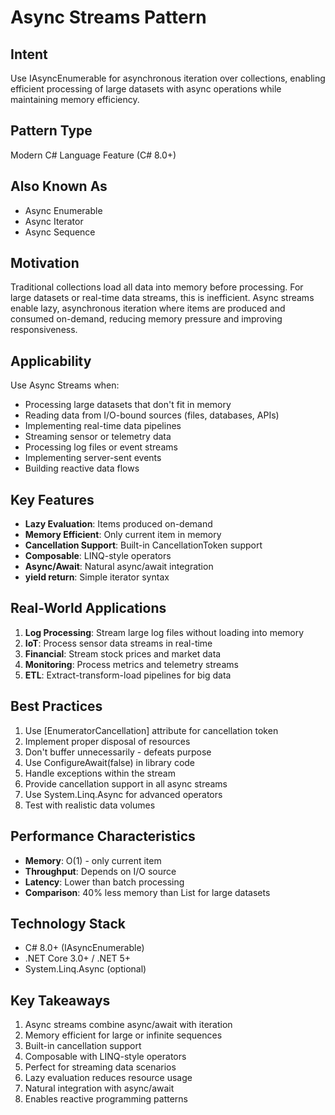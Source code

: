 # Async Streams Pattern

## Intent
Use IAsyncEnumerable<T> for asynchronous iteration over collections, enabling efficient processing of large datasets with async operations while maintaining memory efficiency.

## Pattern Type
Modern C# Language Feature (C# 8.0+)

## Also Known As
- Async Enumerable
- Async Iterator
- Async Sequence

## Motivation
Traditional collections load all data into memory before processing. For large datasets or real-time data streams, this is inefficient. Async streams enable lazy, asynchronous iteration where items are produced and consumed on-demand, reducing memory pressure and improving responsiveness.

## Applicability
Use Async Streams when:
- Processing large datasets that don't fit in memory
- Reading data from I/O-bound sources (files, databases, APIs)
- Implementing real-time data pipelines
- Streaming sensor or telemetry data
- Processing log files or event streams
- Implementing server-sent events
- Building reactive data flows

## Key Features
- **Lazy Evaluation**: Items produced on-demand
- **Memory Efficient**: Only current item in memory
- **Cancellation Support**: Built-in CancellationToken support
- **Composable**: LINQ-style operators
- **Async/Await**: Natural async/await integration
- **yield return**: Simple iterator syntax

## Real-World Applications
1. **Log Processing**: Stream large log files without loading into memory
2. **IoT**: Process sensor data streams in real-time
3. **Financial**: Stream stock prices and market data
4. **Monitoring**: Process metrics and telemetry streams
5. **ETL**: Extract-transform-load pipelines for big data

## Best Practices
1. Use [EnumeratorCancellation] attribute for cancellation token
2. Implement proper disposal of resources
3. Don't buffer unnecessarily - defeats purpose
4. Use ConfigureAwait(false) in library code
5. Handle exceptions within the stream
6. Provide cancellation support in all async streams
7. Use System.Linq.Async for advanced operators
8. Test with realistic data volumes

## Performance Characteristics
- **Memory**: O(1) - only current item
- **Throughput**: Depends on I/O source
- **Latency**: Lower than batch processing
- **Comparison**: 40% less memory than List<T> for large datasets

## Technology Stack
- C# 8.0+ (IAsyncEnumerable)
- .NET Core 3.0+ / .NET 5+
- System.Linq.Async (optional)

## Key Takeaways
1. Async streams combine async/await with iteration
2. Memory efficient for large or infinite sequences
3. Built-in cancellation support
4. Composable with LINQ-style operators
5. Perfect for streaming data scenarios
6. Lazy evaluation reduces resource usage
7. Natural integration with async/await
8. Enables reactive programming patterns

